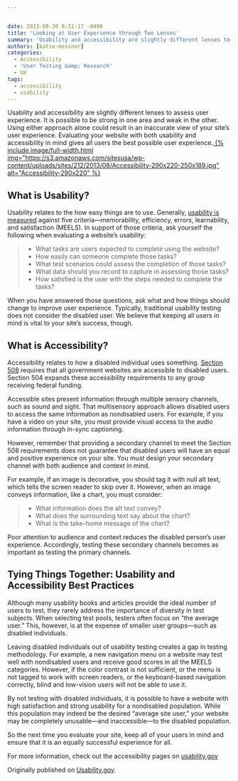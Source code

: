 ```yaml
---


date: 2013-08-30 8:31:17 -0400
title: 'Looking at User Experience through Two Lenses'
summary: 'Usability and accessibility are slightly different lenses to assess user experience. It is possible to be strong in one area and weak in the other. Using either approach alone could result in an inaccurate view of your site&rsquo;s user experience. Evaluating your website with both usability and accessibility in mind gives all users the best'
authors: [katie-messner]
categories:
  - Accessibility
  - 'User Testing &amp; Research'
  - UX
tags:
  - accessibility
  - usability
---
```


<p style="text-align: left">
  Usability and accessibility are slightly different lenses to assess user experience. It is possible to be strong in one area and weak in the other. Using either approach alone could result in an inaccurate view of your site’s user experience. Evaluating your website with both usability and accessibility in mind gives all users the best possible user experience.<a href="https://s3.amazonaws.com/sitesusa/wp-content/uploads/sites/212/2013/08/Accessibility-290x220.jpg">
{% include image/full-width.html img="https://s3.amazonaws.com/sitesusa/wp-content/uploads/sites/212/2013/08/Accessibility-290x220-250x189.jpg" alt="Accessibility-290x220" %}</a>
</p>

## What is Usability?

Usability relates to the how easy things are to use.  Generally, [usability is measured](http://www.usability.gov/what-and-why/usability-evaluation.html) against five criteria—memorability, efficiency, errors, learnability, and satisfaction (MEELS). In support of those criteria, ask yourself the following when evaluating a website’s usability:

>   * What tasks are users expected to complete using the website?
>   * How easily can someone complete those tasks?
>   * What test scenarios could assess the completion of those tasks?
>   * What data should you record to capture in assessing those tasks?
>   * How satisfied is the user with the steps needed to complete the tasks?

When you have answered those questions, ask what and how things should change to improve user experience. Typically, traditional usability testing does not consider the disabled user. We believe that keeping all users in mind is vital to your site’s success, though.

## What is Accessibility?

Accessibility relates to how a disabled individual uses something. [Section 508](https://www.section508.gov/) requires that all government websites are accessible to disabled users. Section 504 expands these accessibility requirements to any group receiving federal funding.

Accessible sites present information through multiple sensory channels, such as sound and sight. That multisensory approach allows disabled users to access the same information as nondisabled users. For example, if you have a video on your site, you must provide visual access to the audio information through in-sync captioning.

However, remember that providing a secondary channel to meet the Section 508 requirements does not guarantee that disabled users will have an equal and positive experience on your site. You must design your secondary channel with both audience and context in mind.

For example, if an image is decorative, you should tag it with null alt text, which tells the screen reader to skip over it. However, when an image conveys information, like a chart, you must consider:

>   * What information does the alt text convey?
>   * What does the surrounding text say about the chart?
>   * What is the take-home message of the chart?

Poor attention to audience and context reduces the disabled person’s user experience. Accordingly, testing these secondary channels becomes as important as testing the primary channels.

## Tying Things Together: Usability and Accessibility Best Practices

Although many usability books and articles provide the ideal number of users to test, they rarely address the importance of diversity in test subjects. When selecting test pools, testers often focus on “the average user.” This, however, is at the expense of smaller user groups—such as disabled individuals.

Leaving disabled individuals out of usability testing creates a gap in testing methodology. For example, a new navigation menu on a website may test well with nondisabled users and receive good scores in all the MEELS categories. However, if the color contrast is not sufficient, or the menu is not tagged to work with screen readers, or the keyboard-based navigation correctly, blind and low-vision users will not be able to use it.

By not testing with disabled individuals, it is possible to have a website with high satisfaction and strong usability for a nondisabled population. While this population may indeed be the desired “average site user,” your website may be completely unusable—and inaccessible—to the disabled population.

So the next time you evaluate your site, keep all of your users in mind and ensure that it is an equally successful experience for all.

For more information, check out the accessibility pages on <a href="http://www.usability.gov/" target="_blank">usability.gov</a>

Originally published on <a href="http://www.usability.gov/" target="_blank">Usability.gov</a>.